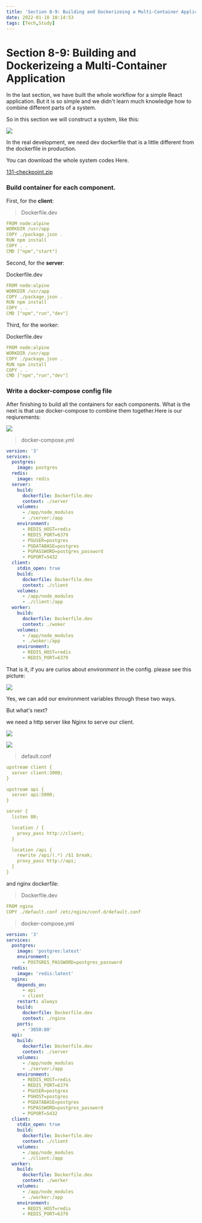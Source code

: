 ```yaml
---
title: 'Section 8-9: Building and Dockerizeing a Multi-Container Application'
date: 2022-01-18 10:14:53
tags: [Tech,Study]
---
```

# Section 8-9: Building and Dockerizeing a Multi-Container Application

In the last section, we have built the whole workflow for a simple React application. But it is so simple and we didn't learn much knowledge how to combine different parts of a system. 

So in this section we will construct a system, like this:

![](https://kunren1010.github.io/post-images/docker-images/section-8-9/image.png)

In the real development, we need dev dockerfile that is a little different from the dockerfile in production.

You can download the whole system codes Here.

[131-checkpoint.zip](static/131-checkpoint.zip)

### Build container for each component.

First, for the **client**:

> Dockerfile.dev


```YAML
FROM node:alpine
WORKDIR /usr/app
COPY ./package.json .
RUN npm install
COPY . .
CMD ["npm","start"]
```


Second, for the **server**:

Dockerfile.dev

```YAML
FROM node:alpine
WORKDIR /usr/app
COPY ./package.json .
RUN npm install
COPY . .
CMD ["npm","run","dev"]
```


Third, for the worker:

Dockerfile.dev

```YAML
FROM node:alpine
WORKDIR /usr/app
COPY ./package.json .
RUN npm install
COPY . .
CMD ["npm","run","dev"]
```


### Write a docker-compose config file 

After finishing to build all the containers for each components. What is the next is that use docker-compose to combine them together.Here is our reqiurements:

![](https://kunren1010.github.io/post-images/docker-images/section-8-9/image_1.png)

> docker-compose.yml


```YAML
version: '3'
services:
  postgres:
    image: postgres
  redis:
    image: redis
  server:
    build:
      dockerfile: Dockerfile.dev
      context: ./server
    volumes:
      - /app/node_modules
      - ./server:/app
    environment:
      - REDIS_HOST=redis
      - REDIS_PORT=6379
      - PGUSER=postgres
      - PGDATABASE=postgres
      - PGPASSWORD=postgres_password
      - PGPORT=5432
  client:
    stdin_open: true
    build:
      dockerfile: Dockerfile.dev
      context: ./client
    volumes:
      - /app/node_modules
      - ./client:/app
  worker:
    build:
      dockerfile: Dockerfile.dev
      context: ./woker
    volumes:
      - /app/node_modules
      - ./woker:/app
    environment:
      - REDIS_HOST=redis
      - REDIS_PORT=6379
```


That is it, if you are curios about *environment* in the config. please see this picture:

![](https://kunren1010.github.io/post-images/docker-images/section-8-9/image_2.png)

Yes, we can add our environment variables through these two ways.

But what's next? 

we need a http server like Nginx to serve our client.

![](https://kunren1010.github.io/post-images/docker-images/section-8-9/image_3.png)

![](https://kunren1010.github.io/post-images/docker-images/section-8-9/image_4.png)

> default.conf


```YAML
upstream client {
  server client:3000;
}

upstream api {
  server api:5000;
}

server {
  listen 80;

  location / {
    proxy_pass http://client;
  }

  location /api {
    rewrite /api/(.*) /$1 break;
    proxy_pass http://api;
  }
}
```


and nginx dockerfile:

> Dockerfile.dev


```YAML
FROM nginx
COPY ./default.conf /etc/nginx/conf.d/default.conf

```


> docker-compose.yml


```YAML
version: '3'
services:
  postgres:
    image: 'postgres:latest'
    environment:
      - POSTGRES_PASSWORD=postgres_password
  redis:
    image: 'redis:latest'
  nginx:
    depends_on:
      - api
      - client
    restart: always
    build:
      dockerfile: Dockerfile.dev
      context: ./nginx
    ports:
      - '3050:80'
  api:
    build:
      dockerfile: Dockerfile.dev
      context: ./server
    volumes:
      - /app/node_modules
      - ./server:/app
    environment:
      - REDIS_HOST=redis
      - REDIS_PORT=6379
      - PGUSER=postgres
      - PGHOST=postgres
      - PGDATABASE=postgres
      - PGPASSWORD=postgres_password
      - PGPORT=5432
  client:
    stdin_open: true
    build:
      dockerfile: Dockerfile.dev
      context: ./client
    volumes:
      - /app/node_modules
      - ./client:/app
  worker:
    build:
      dockerfile: Dockerfile.dev
      context: ./worker
    volumes:
      - /app/node_modules
      - ./worker:/app
    environment:
      - REDIS_HOST=redis
      - REDIS_PORT=6379
```


